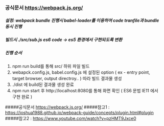 ### 공식문서 https://webpack.js.org/  

##### 설정: webpack bundle 진행시 babel-loader를 이용하여 code tranfile과 bundle 동시 진행  
##### 빌드시 ./src/sub.js es6 code -> es5 환경에서 구현되도록 변환  

##### 진행 순서
1. npm run build를 통해 src/ 하위 파일 빌드 
2. webapck.config.js, babel.config.js 에 설정된 option ( ex - entry point, target browser, output directroy.. ) 따라 
빌드 결과물 생성
3. ./dist 에 build된 결과물 생성 완료 
4. npm run start 후 http://localhost:8080를 통해 화면 확인 ( ES6 문법 IE11 에서 구현 완료 )
 

#####공식문서 https://webpack.js.org/
#####참고1 : https://joshua1988.github.io/webpack-guide/concepts/plugin.html#plugin
#####참고2 : https://www.youtube.com/watch?v=pzHMT9Jxce0